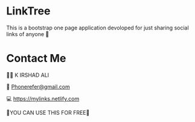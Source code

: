 # LinkTree
 This is a bootstrap one page application devoloped for just sharing social links of anyone 🙂
 
 
 # Contact Me
 
 🙋‍♂️ K IRSHAD ALI </br>
 
 📧 Phonerefer@gmail.com
 
 💻 https://mylinks.netlify.com
 
 🎉YOU CAN USE THIS FOR FREE🎉
 

 
